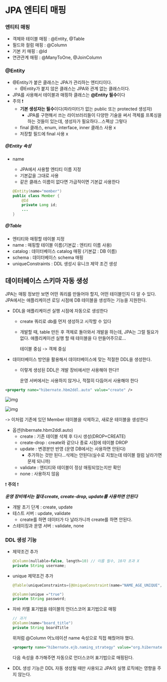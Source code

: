 # JPA 엔티티 매핑

### 엔티티 매핑 

- 객체와 테이블 매핑 : @Entity, @Table
- 필드와 컬럼 매핑 : @Column
- 기본 키 매핑 : @Id
- 연관관계 매핑 : @ManyToOne, @JoinColumn



### @Entity

- @Entity가 붙은 클래스는 JPA가 관리하는 엔티티이다.
  - @Entity가 붙지 않은 클래스는 JPA와 관계 없는 클래스이다.
- JPA를 사용해서 테이블과 매핑하 클래스는 **@Entity** **필수**이다
- 주의 :exclamation:
  - **기본 생성자는 필수**이다(파라미터가 없는 public 또는 protected 생성자)
    - JPA를 구현해서 쓰는 라이브러리들이 다양한 기술을 써서 객체를 프록싱을 하는 것들이 있는데, 생성자가 필요하다...스펙상 그렇다
  - final 클래스, enum, interface, inner 클래스 사용 x
  - 저장할 필드에 final 사용 x

##### @Entity 속성

- name

  - JPA에서 사용할 엔티티 이름 지정
  - 기본값을 그대로 사용
  - 같은 클래스 이름이 없다면 가급적이면 기본값 사용한다

  ```java
  @Entity(name="member")
  public class Member {
      @Id
      private Long id;
      ...
  }
  ```



##### @Table

- 엔티티와 매핑할 테이블 지정
- name : 매핑할 테이블 이름(기본값 : 엔티티 이름 사용)
- catalog : 데이터베이스 catalog 매핑 (기본값 : DB 이름)
- schema : 데이터베이스 schema 매핑
- uniqueConstraints : DDL 생성시 유니크 제약 조건 생성





## 데이터베이스 스키마 자동 생성

JPA는 매핑 정보만 보면 어떤 쿼리를 만들어야 할지, 어떤 테이블인지 다 알 수 있다. 
JPA에서는 애플리케이션 로딩 시점에 DB 테이블을 생성하는 기능을 지원한다.

- DDL을 애플리케이션 실행 시점에 자동으로 생성한다

  - create 쿼리로 db를 먼저 생성하고 시작할 수 있다

  - 개발할 때, table 만든 후 객체로 돌아와서 개발을 하는데, JPA는 그럴 필요가 없다. 
    애플리케이션 실행 할 때 테이블을 다 만들어주므로...

    테이블 중심 -> 객체 중심

- 데이터베이스 방언을 활용해서 데이터베이스에 맞는 적절한 DDL을 생성한다.

  - 이렇게 생성된 DDL은 개발 장비에서만 사용해야 한다!!

    운영 서버에서는 사용하지 않거나, 적절히 다듬어서 사용해야 한다

```xml
<property name="hibernate.hbm2ddl.auto" value="create" />
```

![img](https://lh5.googleusercontent.com/0xnjPqPTIEaYcyhWFg6oXHbJ54gbxCZHFhqYc5VDsTsbDwP_xhcgXs2eC3c0zdK-y5CfO8q-BzcOLN5AKLut0B2nyQ-xbBPX17knM7qnYmz7JrC93WW9b--7CcA3RB8vJgp70LHq)

![img](https://lh5.googleusercontent.com/nAtXquwi17KGL9q0C-g1kgNP_V97D4XXaMa7T7XDL4i2qqKNVqspoyFCPvOTWiwstItuyFP7Mt_rBwS3rY2_0Vfz36hQyAqLsKVqNG45ATajBPWBqYwhRGsHXi8fEi2uWe4t7E_5)

-> 이처럼 기존에 있던 Member 테이블을 삭제하고, 새로운 테이블을 생성한다

- 옵션(hibernate.hbm2ddl.auto)
  - create : 기존 테이블 삭제 후 다시 생성(DROP+CREATE)
  - create-drop : create와 같으나 종료 시점에 테이블 DROP
  - update : 변경분만 반영 (운영 DB에서는 사용하면 안된다)
    - 추가하는 것만 된다...삭제는 안된다(실수로 지웠는데 테이블 컬럼 날라가면 문제 되니까)
  - validate : 엔티티와 테이블이 정상 매핑되었는지만 확인
  - none : 사용하지 않음



:exclamation: **주의** :exclamation:

***운영 장비에서는 절대 create, create-drop, update를 사용하면 안된다***

- 개발 초기 단계 : create, update
- 테스트 서버 : update, validate
  - create를 하면 데이터가 다 날라가니까 create를 하면 안된다.
- 스테이징과 운영 서버 : validate, none 



### DDL 생성 기능

- 제약조건 추가

  ```java
  @Column(nullable=false, length=10) // 이름 필수, 10자 초과 X
  private String username;
  ```

  

- unique 제약조건 추가

  ```java
  @Table(uniqueConstraints={@UniqueConstraint(name="NAME_AGE_UNIQUE", columnNames = {"NAME","AGE"})})
  ```

  ```java
  @Column(unique ="true")
  private String password;
  ```

  

- 자바 카멜 표기법을 테이블의 언더스코어 표기법으로 매핑

  ```java
  // 과거
  @Column(name="board_title")
  private String boardTitle
  ```

  위처럼 @Column 어노테이션 name 속성으로 직접 해줬어야 했다.

  ```xml
  <property name="hibernate.ejb.naming_strategy" value="org.hibernate.cfg.ImprovedNamingStrategy"/>
  ```

  다음 속성을 추가해주면 자동으로 언더스코어 표기법으로 매핑된다.

  

- DDL 생성 기능은 DDL 자동 생성될 때만 사용되고 JPA의 실행 로직에는 영향을 주지 않는다.







